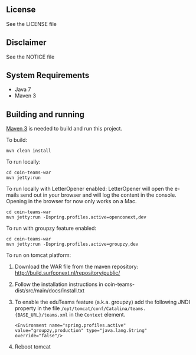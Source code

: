 ## License

See the LICENSE file

## Disclaimer

See the NOTICE file

## System Requirements

- Java 7
- Maven 3

## Building and running

[Maven 3](http://maven.apache.org) is needed to build and run this project.

To build:

    mvn clean install

To run locally:

    cd coin-teams-war
    mvn jetty:run

To run locally with LetterOpener enabled:
LetterOpener will open the e-mails send out in your browser and will log the content in the console.
Opening in the browser for now only works on a Mac.

    cd coin-teams-war
    mvn jetty:run -Dspring.profiles.active=openconext,dev

To run with groupzy feature enabled:

    cd coin-teams-war
    mvn jetty:run -Dspring.profiles.active=groupzy,dev

To run on tomcat platform:

1. Download the WAR file from the maven repository: http://build.surfconext.nl/repository/public/
2. Follow the installation instructions in coin-teams-dist/src/main/docs/install.txt
3. To enable the eduTeams feature (a.k.a. groupzy) add the following JNDI property in the file
    ```/opt/tomcat/conf/Catalina/teams.{BASE_URL}/teams.xml``` in the ```Context``` element.

    ```
    <Environment name="spring.profiles.active" value="groupzy,production" type="java.lang.String" override="false"/>
    ```

4. Reboot tomcat


